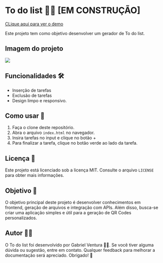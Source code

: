 ﻿# To do list 👨‍💻 [EM CONSTRUÇÃO]
[CLique aqui para ver o demo](https://to-do-list-pearl-seven.vercel.app)

Este projeto tem como objetivo desenvolver um gerador de To do list.

## Imagem do projeto

<img src="#">

## Funcionalidades 🛠

- Inserção de tarefas
- Exclusão de tarefas
- Design limpo e responsivo.

## Como usar 🎨

1. Faça o clone deste repositório.
2. Abra o arquivo `index.html` no navegador.
3. Insira tarefas no input e clique no botão +
4. Para finalizar a tarefa, clique no botão verde ao lado da tarefa.

## Licença 📡

Este projeto está licenciado sob a licença MIT. Consulte o arquivo `LICENSE` para obter mais informações.

## Objetivo 🎯

O objetivo principal deste projeto é desenvolver conhecimentos em frontend, geração de arquivos e integração com APIs. Além disso, busca-se criar uma aplicação simples e útil para a geração de QR Codes personalizados.

## Autor 🧘‍♀️

O To do list foi desenvolvido por Gabriel Ventura 👨‍💻. Se você tiver alguma dúvida ou sugestão, entre em contato.
Qualquer feedback para melhorar a documentação será apreciado. Obrigado! 🙏
